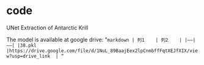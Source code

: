# code
UNet Extraction of Antarctic Krill 

The model is available at google drive:
“`markdown
| 列1    | 列2    |
|——|——|
|38.pkl |https://drive.google.com/file/d/1NuL_89BaajEex2lpCnmbffFqtXEJfXIX/view?usp=drive_link  |
“`
